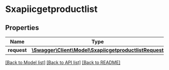 # Sxapiicgetproductlist

## Properties
Name | Type | Description | Notes
------------ | ------------- | ------------- | -------------
**request** | [**\Swagger\Client\Model\SxapiicgetproductlistRequest**](SxapiicgetproductlistRequest.md) |  | [optional] 

[[Back to Model list]](../README.md#documentation-for-models) [[Back to API list]](../README.md#documentation-for-api-endpoints) [[Back to README]](../README.md)


